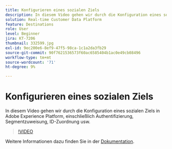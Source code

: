 ```yaml
---
title: Konfigurieren eines sozialen Ziels
description: In diesem Video gehen wir durch die Konfiguration eines sozialen Ziels in Adobe Experience Platform, einschließlich Authentifizierung, Segmentzuweisung, ID-Zuordnung usw.
solution: Real-time Customer Data Platform
feature: Destinations
role: User
level: Beginner
jira: KT-7206
thumbnail: 332599.jpg
exl-id: 9ec200e6-8ef9-47f5-98ca-1c1a2da3fb29
source-git-commit: 90f7621536573f60ac6585404b1ac0e49cb08496
workflow-type: tm+mt
source-wordcount: '71'
ht-degree: 9%

---
```


# Konfigurieren eines sozialen Ziels

In diesem Video gehen wir durch die Konfiguration eines sozialen Ziels in Adobe Experience Platform, einschließlich Authentifizierung, Segmentzuweisung, ID-Zuordnung usw.

>[!VIDEO](https://video.tv.adobe.com/v/332599/?quality=12&learn=on)

Weitere Informationen dazu finden Sie in der [Dokumentation](https://experienceleague.adobe.com/docs/experience-platform/destinations/catalog/social/overview.html).

